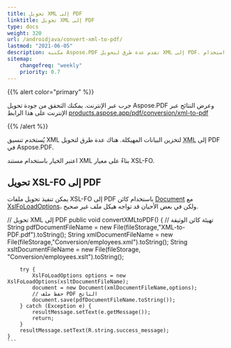 ```yaml
---
title: تحويل XML إلى PDF
linktitle: تحويل XML إلى PDF
type: docs
weight: 320
url: /androidjava/convert-xml-to-pdf/
lastmod: "2021-06-05"
description: مكتبة Aspose.PDF تقدم عدة طرق لتحويل XML إلى PDF. يمكنك استخدام XslFoLoadOptions أو القيام بذلك مع هيكل ملف غير صحيح.
sitemap:
    changefreq: "weekly"
    priority: 0.7
---
```


{{% alert color="primary" %}}

جرب عبر الإنترنت. يمكنك التحقق من جودة تحويل Aspose.PDF وعرض النتائج عبر الإنترنت على هذا الرابط [products.aspose.app/pdf/conversion/xml-to-pdf](https://products.aspose.app/pdf/conversion/xml-to-pdf)

{{% /alert %}}

يُستخدم تنسيق XML لتخزين البيانات المهيكلة. هناك عدة طرق لتحويل <abbr title="Extensible Markup Language">XML</abbr> إلى PDF في Aspose.PDF.

اعتبر الخيار باستخدام مستند XML بناءً على معيار XSL-FO.

## تحويل XSL-FO إلى PDF

يمكن تنفيذ تحويل ملفات XSL-FO إلى PDF باستخدام كائن [Document](https://reference.aspose.com/pdf/java/com.aspose.pdf.class-use/document) مع [XslFoLoadOptions](https://reference.aspose.com/pdf/java/com.aspose.pdf/xslfoloadoptions)، ولكن في بعض الأحيان قد تواجه هيكل ملف غير صحيح.
 
// تحويل XML إلى PDF
    public void convertXMLtoPDF() {
        // تهيئة كائن الوثيقة
        String pdfDocumentFileName = new File(fileStorage,"XML-to-PDF.pdf").toString();
        String xmlDocumentFileName = new File(fileStorage,"Conversion/employees.xml").toString();
        String xsltDocumentFileName = new File(fileStorage, "Conversion/employees.xslt").toString();

        try {
            XslFoLoadOptions options = new XslFoLoadOptions(xsltDocumentFileName);
            document = new Document(xmlDocumentFileName,options);
            // حفظ ملف PDF الناتج
            document.save(pdfDocumentFileName.toString());
        } catch (Exception e) {
            resultMessage.setText(e.getMessage());
            return;
        }
        resultMessage.setText(R.string.success_message);
    }    
    ```